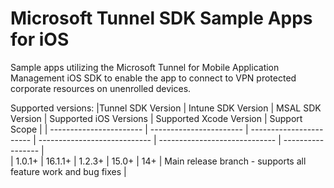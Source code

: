 # Microsoft Tunnel SDK Sample Apps for iOS 

Sample apps utilizing the Microsoft Tunnel for Mobile Application Management iOS SDK to enable the app to connect to VPN protected corporate resources on unenrolled devices.

Supported versions:
|Tunnel SDK Version | Intune SDK Version  | MSAL SDK Version  | Supported iOS Versions  | Supported Xcode Version | Support Scope |
| ----------------------- | ----------------------- | ----------------------- | ---------------------------- | -----------------------------  | ----------------- |                         
| 1.0.1+                     | 16.1.1+                     | 1.2.3+              | 15.0+                               | 14+                                      | Main release branch - supports all feature work and bug fixes |
